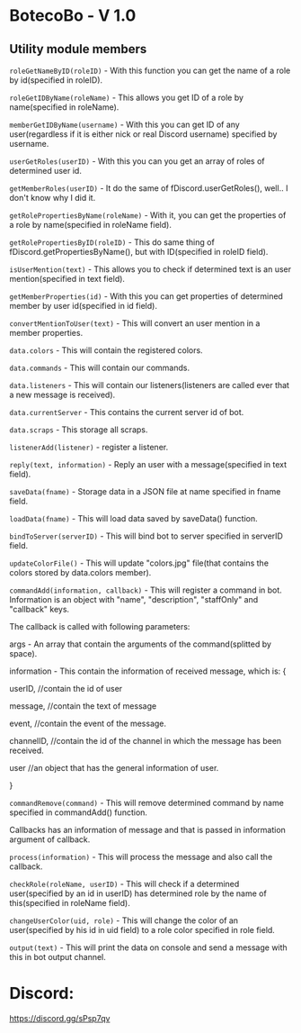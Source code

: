 # BotecoBo  - V 1.0



## Utility module members
`roleGetNameByID(roleID)` - With this function you can get the name of a role by id(specified in roleID).

`roleGetIDByName(roleName)` - This allows you get ID of a role by name(specified in roleName).

`memberGetIDByName(username)` - With this you can get ID of any user(regardless if it is either nick or real Discord username) specified by username.

`userGetRoles(userID)` - With this you can you get an array of roles of determined user id.

`getMemberRoles(userID)` - It do the same of fDiscord.userGetRoles(), well.. I don't know why I did it.

`getRolePropertiesByName(roleName)` - With it, you can get the properties of a role by name(specified in roleName field).

`getRolePropertiesByID(roleID)` - This do same thing of fDiscord.getPropertiesByName(), but with ID(specified in roleID field).

`isUserMention(text)` - This allows you to check if determined text is an user mention(specified in text field).

`getMemberProperties(id)` - With this you can get properties of determined member by user id(specified in id field).

`convertMentionToUser(text)` - This will convert an user mention in a member properties.

`data.colors` - This will contain the registered colors.

`data.commands` - This will contain our commands.

`data.listeners` - This will contain our listeners(listeners are called ever that a new message is received).

`data.currentServer` - This contains the current server id of bot.

`data.scraps` - This storage all scraps.

`listenerAdd(listener)` - register a listener.

`reply(text, information)` - Reply an user with a message(specified in text field).

`saveData(fname)` - Storage data in a JSON file at name specified in fname field.

`loadData(fname)` - This will load data saved by saveData() function.

`bindToServer(serverID)` - This will bind bot to server specified in serverID field.

`updateColorFile()` - This will update "colors.jpg" file(that contains the colors stored by data.colors member).

`commandAdd(information, callback)` - This will register a command in bot. Information is an object with "name", "description", "staffOnly" and "callback" keys.

The callback is called with following parameters:

args        - An array that contain the arguments of the command(splitted by space).

information - This contain the information of received message, which is:
{

  userID,     //contain the id of user
  
  message,    //contain the text of message
  
  event,      //contain the event of the message.
  
  channelID,  //contain the id of the channel in which the message has been received.
  
  user       //an object that has the general information of user.

}

`commandRemove(command)` - This will remove determined command by name specified in commandAdd() function.

Callbacks has an information of message and that is passed in information argument of callback.

`process(information)` - This will process the message and also call the callback.

`checkRole(roleName, userID)` - This will check if a determined user(specified by an id in userID) has determined role by the name of this(specified in roleName field).

`changeUserColor(uid, role)` - This will change the color of an user(specified by his id in uid field) to a role color specified in role field.

`output(text)` - This will print the data on console and send a message with this in bot output channel.

# Discord:

https://discord.gg/sPsp7qv
